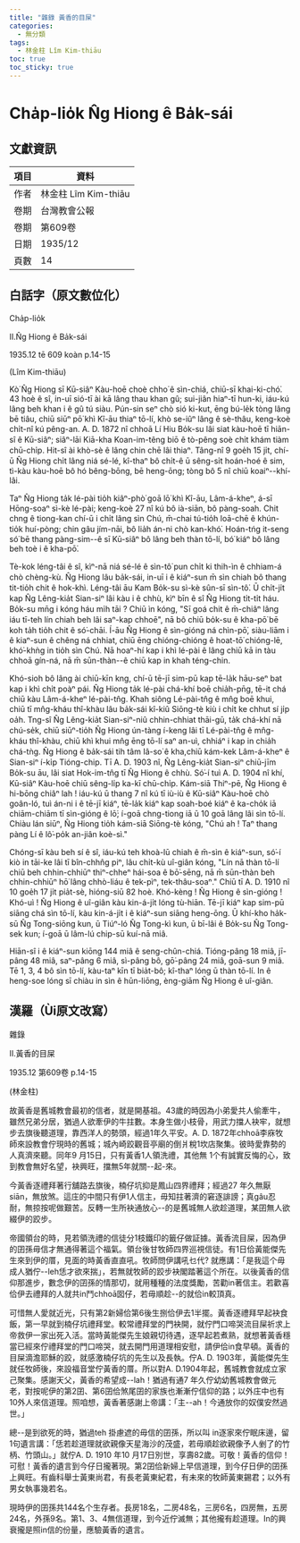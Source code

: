 ```yaml
---
title: "雜錄 黃香的目屎"
categories:
  - 無分類
tags:
  - 林金柱 Lîm Kim-thiāu
toc: true
toc_sticky: true
---
```


# Cha̍p-lio̍k N̂g Hiong ê Ba̍k-sái

## 文獻資訊

| 項目 | 資料 |
|---|---|
| 作者 | 林金柱 Lîm Kim-thiāu |
| 卷期 | 台灣教會公報 |
| 卷期 | 第609卷 |
| 日期 | 1935/12 |
| 頁數 | 14 |

## 白話字（原文數位化）

Cha̍p-lio̍k

II.N̂g Hiong ê Ba̍k-sái

1935.12 tē 609 koàn p.14-15

(Lîm Kim-thiāu)

Kò͘ N̂g Hiong sī Kū-siâⁿ Kàu-hoē choè chho͘ ê sìn-chiá, chiū-sī khai-ki-chó͘. 43 hoè ê sî, in-uī sió-tī ài kā lâng thau khan gû; sui-jiân hiaⁿ-tī hun-ki, iáu-kú lâng beh khan i ê gû tú siàu. Pún-sin seⁿ chò sió ki-kut, ēng bú-le̍k tòng lâng bē tiâu, chiū siūⁿ pō͘ khì Kî-āu thiaⁿ tō-lí, khò se-iûⁿ lâng ê sè-thâu, keng-koè chi̍t-nî kú pêng-an. A. D. 1872 nî chhoā Lí Hiu Bo̍k-su lâi siat kàu-hoē tī hiān-sî ê Kū-siâⁿ; siâⁿ-lāi Kiā-kha Koan-im-têng biō ê tò-pêng soè chi̍t khám tiàm chū-chi̍p. Hit-sî ài khò-sè ê lâng chin chē lâi thiaⁿ. Tâng-nî 9 goe̍h 15 ji̍t, chí-ū N̂g Hiong chi̍t lâng niá sé-lé, kî-thaⁿ bô chi̍t-ê ū sêng-si̍t hoán-hoé ê sim, tì-kàu kàu-hoē bô hó bêng-bōng, bē heng-ōng; tòng bô 5 nî chiū koaiⁿ--khí-lâi.

Taⁿ N̂g Hiong ta̍k lé-pài tio̍h kiâⁿ-phò͘ goā lō͘ khì Kî-āu, Lâm-á-kheⁿ, á-sī Hōng-soaⁿ sì-kè lé-pài; keng-koè 27 nî kú bô ià-siān, bô pàng-soah. Chit chng ê tiong-kan chí-ū i chi̍t lâng sìn Chú, m̄-chai tú-tio̍h loā-chē ê khún-tio̍k huí-pòng; chin gâu jím-nāi, bô lia̍h án-ni chò kan-khó͘. Hoán-tńg it-seng só͘ bē thang pàng-sim--ê sī Kū-siâⁿ bô lâng beh thàn tō-lí, bó͘ kiáⁿ bô lâng beh toè i ê kha-pō͘.

Tè-kok léng-tâi ê sî, kìⁿ-nā niá sé-lé ê sìn-tô͘ pun chi̍t ki thih-ìn ê chhiam-á chò chèng-kù. N̂g Hiong lâu ba̍k-sái, in-uī i ê kiáⁿ-sun m̄ sìn chiah bô thang tit-tio̍h chit ê hok-khì. Léng-tâi āu Kam Bo̍k-su sì-kè sûn-sī sìn-tô͘. Ū chi̍t-ji̍t kap N̂g Lêng-kia̍t Sian-siⁿ lâi kàu i ê chhù, kìⁿ bīn ê sî N̂g Hiong ti̍t-ti̍t háu. Bo̍k-su mn̄g i kóng háu mi̍h tāi ? Chiū ìn kóng, "Sī goá chit ê m̄-chiâⁿ lâng iáu tī-teh lín chiah beh lâi saⁿ-kap chhoē", nā bô chiū bo̍k-su ê kha-pō͘ bē koh ta̍h tio̍h chit ê só͘-chāi. Í-āu N̂g Hiong ê sìn-gióng ná chìn-pō͘, siàu-liām i ê kiaⁿ-sun ê chêng ná chhiat, chiū ēng chióng-chióng ê hoat-tō͘ chióng-lē, khó͘-khǹg in tio̍h sìn Chú. Nā hoaⁿ-hí kap i khì lé-pài ê lâng chiū kā in tàu chhoā gín-ná, nā m̄ sūn-thàn--ê chiū kap in khah téng-chin.

Khó-sioh bô lâng ài chiū-kīn kng, chí-ū tē-jī sim-pū kap tē-la̍k hāu-seⁿ bat kap i khì chi̍t poàⁿ pái. N̂g Hiong ta̍k lé-pài chá-khí boē chia̍h-pn̄g, tē-it chá chiū kàu Lâm-á-kheⁿ lé-pài-tn̂g. Khah siông Lé-pài-tn̂g ê mn̂g boē khui, chiū tī mn̂g-kháu thî-khàu lâu ba̍k-sái kî-kiû Siōng-tè kiù i chi̍t ke chhut sí ji̍p oa̍h. Tng-sî N̂g Lêng-kia̍t Sian-siⁿ-niû chhin-chhiat thāi-gū, ta̍k chá-khí nā chú-se̍k, chiū siūⁿ-tio̍h N̂g Hiong ún-tàng í-keng lâi tī Lé-pài-tn̂g ê mn̂g-kháu thî-khàu, chiū khì khui mn̂g ēng tō-lí saⁿ an-uì, chhiáⁿ i kap in chia̍h chá-tǹg. N̂g Hiong ê ba̍k-sái tih tâm Iâ-so͘ ê kha,chiū kám-kek Lâm-á-kheⁿ ê Sian-siⁿ í-ki̍p Tióng-chip. Tī A. D. 1903 nî, N̂g Lêng-kia̍t Sian-siⁿ chiū-jīm Bo̍k-su āu, lâi siat Hok-im-tn̂g tī N̂g Hiong ê chhù. Só͘-í tuì A. D. 1904 nî khí, Kū-siâⁿ Kàu-hoē chiū sêng-li̍p ka-kī chū-chi̍p. Kám-siā Thiⁿ-pē, N̂g Hiong ê hi-bōng chiâⁿ lah ! iáu-kú ū thang 7 nî kú tī iù-iù ê Kū-siâⁿ Kàu-hoē chò goân-ló, tuì án-ni i ê tē-jī kiáⁿ, tē-la̍k kiáⁿ kap soah-boé kiáⁿ ê ka-cho̍k iā chiām-chiām tī sìn-gióng ê lō͘; í-goā chng-tiong iā ū 10 goā lâng lâi sìn tō-lí. Chiàu lán siūⁿ, N̂g Hiong tio̍h kám-siā Siōng-tè kóng, "Chú ah ! Taⁿ thang pàng Lí ê lô͘-po̍k an-jiân koè-sì."

Chóng-sī kàu beh sí ê sî, iáu-kú teh khoà-lū chiah ê m̄-sìn ê kiáⁿ-sun, só͘-í kiò in tāi-ke lâi tī bîn-chhn̂g piⁿ, lâu chi̍t-kù uî-giân kóng, "Lín nā thàn tō-lí chiū beh chhin-chhiūⁿ thiⁿ-chheⁿ hái-soa ê bō͘-sēng, nā m̄ sūn-thàn beh chhin-chhiūⁿ hō͘ lâng chhò-liáu ê tek-pìⁿ, tek-thâu-soaⁿ." Chiū tī A. D. 1910 nî 10 goe̍h 17 ji̍t pia̍t-sè, hióng-siū 82 hoè. Khó-kèng ! N̂g Hiong ê sìn-gióng ! Khó-uì ! N̂g Hiong ê uî-giân kàu kin-á-ji̍t lóng tù-hiān. Tē-jī kiáⁿ kap sim-pū siāng chá sìn tō-lí, kàu kin-á-ji̍t i ê kiáⁿ-sun siāng heng-ōng. Ū khí-kho ha̍k-sū N̂g Tong-siōng kun, ū Tiúⁿ-ló N̂g Tong-kì kun, ū bī-lâi ê Bo̍k-su N̂g Tong-sek kun; í-goā ū lâm-lú chip-sū kuí-nā miâ.

Hiān-sî i ê kiáⁿ-sun kiōng 144 miâ ê seng-chûn-chiá. Tióng-pâng 18 miâ, jī-pâng 48 miâ, saⁿ-pâng 6 miâ, sì-pâng bô, gō͘-pâng 24 miâ, goā-sun 9 miâ. Tē 1, 3, 4 bô sìn tō-lí, kàu-taⁿ kīn tī bia̍t-bô; kî-thaⁿ lóng ū thàn tō-lí. In ê heng-soe lóng sī chiàu in sìn ê hūn-liōng, èng-giām N̂g Hiong ê uî-giân.

## 漢羅（Ùi原文改寫）

雜錄

II.黃香的目屎

1935.12 第609卷 p.14-15

(林金柱)

故黃香是舊城教會最初的信者，就是開基祖。43歲的時因為小弟愛共人偷牽牛，雖然兄弟分居，猶過人欲牽伊的牛拄數。本身生做小枝骨，用武力擋人袂牢，就想步去旗後聽道理，靠西洋人的勢頭，經過1年久平安。A. D. 1872年chhoā李庥牧師來設教會佇現時的舊城；城內崎跤觀音亭廟的倒爿稅1坎店聚集。彼時愛靠勢的人真濟來聽。同年9 月15日，只有黃香1人領洗禮，其他無 1个有誠實反悔的心，致到教會無好名望，袂興旺，擋無5年就關--起-來。

今黃香逐禮拜著行舖路去旗後，楠仔坑抑是鳳山四界禮拜；經過27 年久無厭siān，無放煞。這庄的中間只有伊1人信主，毋知拄著濟的窘逐誹謗；真gâu忍耐，無掠按呢做艱苦。反轉一生所袂通放心--的是舊城無人欲趁道理，某囝無人欲綴伊的跤步。

帝國領台的時，見若領洗禮的信徒分1枝鐵印的籤仔做証據。黃香流目屎，因為伊的囝孫毋信才無通得著這个福氣。領台後甘牧師四界巡視信徒。有1日佮黃能傑先生來到伊的厝，見面的時黃香直直吼。牧師問伊講吼乜代? 就應講：「是我這个毋成人猶佇--leh恁才欲來揣」，若無就牧師的跤步袂閣踏著這个所在。以後黃香的信仰那進步，數念伊的囝孫的情那切，就用種種的法度獎勵，苦勸in著信主。若歡喜佮伊去禮拜的人就共in鬥chhoā囡仔，若毋順趁--的就佮in較頂真。

可惜無人愛就近光，只有第2新婦佮第6後生捌佮伊去1半擺。黃香逐禮拜早起袂食飯，第一早就到楠仔坑禮拜堂。較常禮拜堂的門袂開，就佇門口啼哭流目屎祈求上帝救伊一家出死入活。當時黃能傑先生娘親切待遇，逐早起若煮熟，就想著黃香穩當已經來佇禮拜堂的門口啼哭，就去開門用道理相安慰，請伊佮in食早頓。黃香的目屎滴澹耶穌的跤，就感激楠仔坑的先生以及長執。佇A. D. 1903年，黃能傑先生就任牧師後，來設福音堂佇黃香的厝。所以對A. D.1904年起，舊城教會就成立家己聚集。感謝天父，黃香的希望成--lah！猶過有通7 年久佇幼幼舊城教會做元老，對按呢伊的第2囝、第6囝佮煞尾囝的家族也漸漸佇信仰的路；以外庄中也有10外人來信道理。照咱想，黃香著感謝上帝講：「主--ah！今通放你的奴僕安然過世。」

總--是到欲死的時，猶過teh 掛慮遮的毋信的囝孫，所以叫 in逐家來佇眠床邊，留1句遺言講：「恁若趁道理就欲親像天星海沙的茂盛，若毋順趁欲親像予人剉了的竹柄、竹頭山。」就佇A. D. 1910 年10 月17日別世，享壽82歲。可敬！黃香的信仰！可慰！黃香的遺言到今仔日攏著現。第2囝佮新婦上早信道理，到今仔日伊的囝孫上興旺。有齒科舉士黃東尚君，有長老黃東紀君，有未來的牧師黃東錫君；以外有男女執事幾若名。

現時伊的囝孫共144名个生存者。長房18名，二房48名，三房6名，四房無，五房24名，外孫9名。第1、3、4無信道理，到今近佇滅無；其他攏有趁道理。In的興衰攏是照in信的份量，應驗黃香的遺言。
